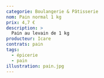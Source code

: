 ```yaml
---
categorie: Boulangerie & Pâtisserie
nom: Pain normal 1 kg
prix: 4,7 €
description: >
  Pain au levain de 1 kg
producteur: Icare
contrats: pain
tags: 
  - épicerie
  - pain
illustration: pain.jpg
---
```

